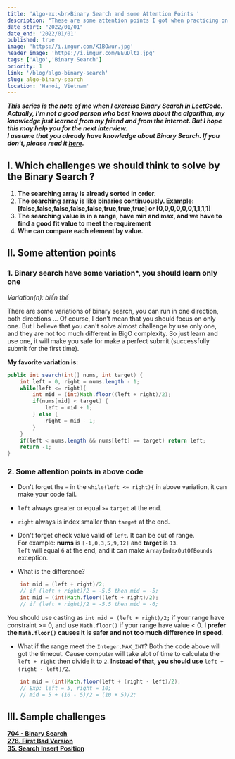 ```yaml
---
title: 'Algo-ex:<br>Binary Search and some Attention Points '
description: "These are some attention points I got when practicing on leetcode. These can help you succeed in the first submit, and the Interviewer will like that."
date_start: "2022/01/01"
date_end: '2022/01/01'
published: true
image: 'https://i.imgur.com/K1BOwur.jpg'
header_image: 'https://i.imgur.com/BEuDltz.jpg'
tags: ['Algo','Binary Search']
priority: 1
link: '/blog/algo-binary-search'
slug: algo-binary-search
location: 'Hanoi, Vietnam'
---
```


_**This series is the note of me when I exercise Binary Search in LeetCode. Actually, I'm not a good person who best knows about the algorithm, my knowledge just learned from my friend and from the internet. But I hope this may help you for the next interview.  
I assume that you already have knowledge about Binary Search. If you don't, please read it [here][1].**_

## I. Which challenges we should think to solve by the Binary Search ?

1. **The searching array is already sorted in order.**
2. **The searching array is like binaries continuously. Example: [false,false,false,false,false,true,true,true] or [0,0,0,0,0,0,1,1,1,1]**
3. **The searching value is in a range, have min and max, and we have to find a good fit value to meet the requirement**
4. **Whe can compare each element by value.**

## II. Some attention points

### 1. Binary search have some variation*, you should learn only one

_Variation(n): biến thể_

There are some variations of binary search, you can run in one direction, both directions ... Of course, I don't mean that you should focus on only one. But I believe that you can't solve almost challenge by use only one, and they are not too much different in BigO complexity. So just learn and use one, it will make you safe for make a perfect submit (successfully submit for the first time).

**My favorite variation is:**

```java
public int search(int[] nums, int target) {
    int left = 0, right = nums.length - 1;
    while(left <= right){
        int mid = (int)Math.floor((left + right)/2);
        if(nums[mid] < target) {
            left = mid + 1;
        } else {
            right = mid - 1;
        }
    }
    if(left < nums.length && nums[left] == target) return left; 
    return -1;
}
```

### 2. Some attention points in above code

* Don't forget the `=` in the `while(left <= right){` in above variation, it can make your code fail.

* `left` always greater or equal `>=` `target` at the end.
* `right` always is index smaller than `target` at the end.

* Don't forget check value valid of `left`. It can be out of range.  
For example: **nums** is `[-1,0,3,5,9,12]` and **target** is `13`.  
`left` will equal `6` at the end, and it can make `ArrayIndexOutOfBounds` exception.

* What is the difference?
```java
    int mid = (left + right)/2;
    // if (left + right)/2 = -5.5 then mid = -5;
    int mid = (int)Math.floor((left + right)/2);
    // if (left + right)/2 = -5.5 then mid = -6;
```
You should use casting as `int mid = (left + right)/2;` if your range have constraint >= 0, and use `Math.floor()` if your range have value < 0.
**I prefer the `Math.floor()` causes it is safer and not too much difference in speed**.

* What if the range meet the `Integer.MAX_INT`?
Both the code above will got the timeout. Cause computer will take alot of time to calculate the `left + right` then divide it to `2`.
**Instead of that, you should use** `left + (right - left)/2`.

```java
    int mid = (int)Math.floor(left + (right - left)/2);
    // Exp: left = 5, right = 10;
    // mid = 5 + (10 - 5)/2 = (10 + 5)/2;
```

## III. Sample challenges

[**704 - Binary Search**][3.1]  
[**278. First Bad Version**][3.2]  
[**35. Search Insert Position**][3.3]  

[1]: https://www.geeksforgeeks.org/binary-search/
[3.1]: https://leetcode.com/problems/binary-search/
[3.2]: https://leetcode.com/problems/first-bad-version/
[3.3]: https://leetcode.com/problems/search-insert-position/